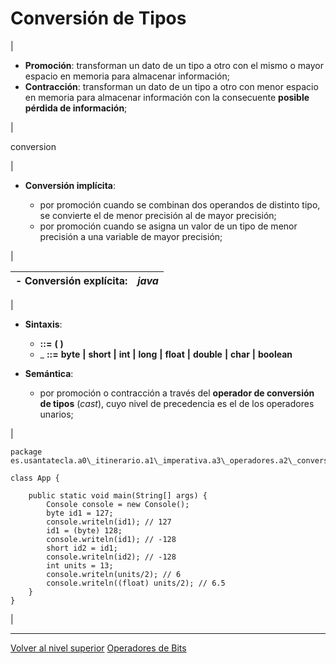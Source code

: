 # Conversión de Tipos







| 
* **Promoción**: transforman un dato de un tipo a otro con el mismo o mayor espacio en memoria para almacenar información;
* **Contracción**: transforman un dato de un tipo a otro con menor espacio en memoria para almacenar información con la consecuente **posible pérdida de información**;


 | 

conversion

 | 
* **Conversión implícita**:


	+ por promoción cuando se combinan dos operandos de distinto tipo, se convierte el de menor precisión al de mayor precisión;
	+ por promoción cuando se asigna un valor de un tipo de menor precisión a una variable de mayor precisión;



 |







| - **Conversión explícita**: | *java* |
| --- | --- |
| 
* **Sintaxis**:


	+ *<expresion>* **::=** **(** <tipo> **)** *<expresion>*
	+ \_<tipo> **::=** **byte** **|** **short** **|** **int** **|** **long** **|** **float** **|** **double** **|** **char** **|** **boolean**

* **Semántica**:


	+ por promoción o contracción a través del **operador de conversión de tipos** (*cast*), cuyo nivel de precedencia es el de los operadores unarios;



 | 


```
package es.usantatecla.a0\_itinerario.a1\_imperativa.a3\_operadores.a2\_conversion;

class App {

    public static void main(String[] args) {
        Console console = new Console();
        byte id1 = 127;
        console.writeln(id1); // 127
        id1 = (byte) 128;
        console.writeln(id1); // -128
        short id2 = id1;
        console.writeln(id2); // -128
        int units = 13;
        console.writeln(units/2); // 6
        console.writeln((float) units/2); // 6.5
    }
}
```


 |


---

[Volver al nivel superior](../README.md)
[Operadores de Bits](u1bitwiseOperators/README.md)
